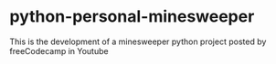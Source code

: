 # python-personal-minesweeper
This is the development of a minesweeper python project posted by freeCodecamp in Youtube
